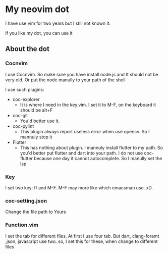 # My neovim dot

I have use vim for two years but I still not known it. 

If you like my dot, you can use it 

## About the dot

### Cocnvim

I use Cocnvim. So make sure you have install node.js and It should not be very old. Or put the node manully to your path of the shell

I use such plugins:

* coc-explorer
    * It is where I need in the key.vim. I set it to M-F, on the keyboard it should be alt+F
* coc-git
    * You'd better use it.
* coc-pylint
    * This plugin always report useless error when use opencv. So I mannuly stop it
* Flutter
    * This has nothing about plugin. I mannuly install flutter to my path. So you'd better put flutter and dart into your path. I do not use coc-flutter because one day it cannot autocomplete. So I manully set the lsp

### Key

I set two key: ff and M-F. M-F may more like which emacsman use. xD.

### coc-setting.json

Change the file path to Yours

### Function.vim

I set the tab for different files. At first I use four tab. But dart, clang-foramt ,json, javascript use two. so, I set this for these, when change to different files
